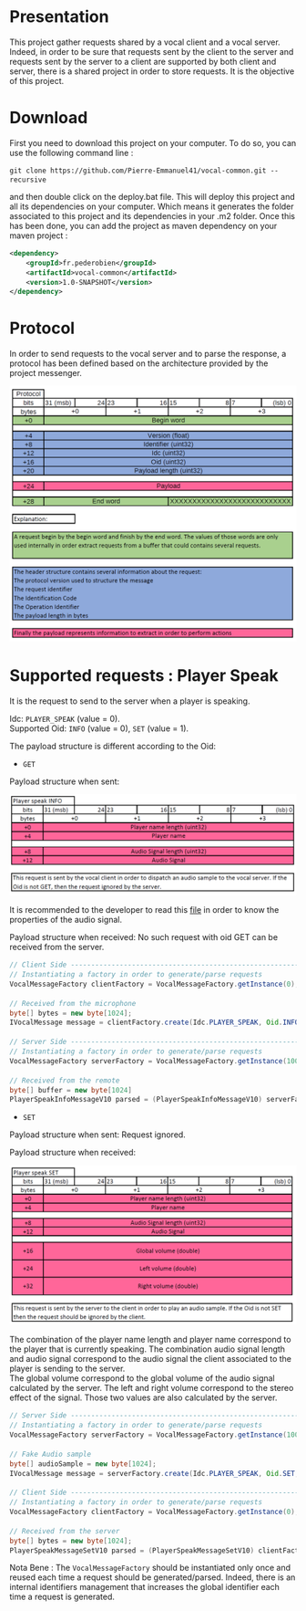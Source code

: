 # Presentation

This project gather requests shared by a vocal client and a vocal server. Indeed, in order to be sure that requests sent by the client to the server and requests sent by the server to a client are supported by both client and server, there is a shared project in order to store requests. It is the objective of this project.

# Download

First you need to download this project on your computer. To do so, you can use the following command line :

```git
git clone https://github.com/Pierre-Emmanuel41/vocal-common.git --recursive
```

and then double click on the deploy.bat file. This will deploy this project and all its dependencies on your computer. Which means it generates the folder associated to this project and its dependencies in your .m2 folder. Once this has been done, you can add the project as maven dependency on your maven project :

```xml
<dependency>
	<groupId>fr.pederobien</groupId>
	<artifactId>vocal-common</artifactId>
	<version>1.0-SNAPSHOT</version>
</dependency>
```

# Protocol

In order to send requests to the vocal server and to parse the response, a protocol has been defined based on the architecture provided by the project messenger.

![plot](./src/main/java/resources/Protocol.png)

# Supported requests : Player Speak

It is the request to send to the server when a player is speaking.

Idc: <code>PLAYER_SPEAK</code> (value = 0).  
Supported Oid: <code>INFO</code> (value = 0), <code>SET</code> (value = 1).  

The payload structure is different according to the Oid:

* <code>GET</code>

Payload structure when sent:

![plot](./src/main/java/resources/PlayerSpeak_Info.png)

It is recommended to the developer to read this [file](https://github.com/Pierre-Emmanuel41/sound/blob/master/src/main/java/fr/pederobien/sound/impl/SoundConstants.java) in order to know the properties of the audio signal.  

Payload structure when received: No such request with oid GET can be received from the server.

```java
// Client Side -----------------------------------------------------------------------
// Instantiating a factory in order to generate/parse requests
VocalMessageFactory clientFactory = VocalMessageFactory.getInstance(0);

// Received from the microphone
byte[] bytes = new byte[1024];
IVocalMessage message = clientFactory.create(Idc.PLAYER_SPEAK, Oid.INFO, "Player 1", bytes);

// Server Side -----------------------------------------------------------------------
// Instantiating a factory in order to generate/parse requests
VocalMessageFactory serverFactory = VocalMessageFactory.getInstance(100000);

// Received from the remote
byte[] buffer = new byte[1024]
PlayerSpeakInfoMessageV10 parsed = (PlayerSpeakInfoMessageV10) serverFactory.parse(buffer);
```

* <code>SET</code>

Payload structure when sent: Request ignored.

Payload structure when received:

![plot](./src/main/java/resources/PlayerSpeak_Set.png)

The combination of the player name length and player name correspond to the player that is currently speaking. The combination audio signal length and audio signal correspond to the audio signal the client associated to the player is sending to the server.  
The global volume correspond to the global volume of the audio signal calculated by the server. The left and right volume correspond to the stereo effect of the signal. Those two values are also calculated by the server.

```java
// Server Side -----------------------------------------------------------------------
// Instantiating a factory in order to generate/parse requests
VocalMessageFactory serverFactory = VocalMessageFactory.getInstance(10000);

// Fake Audio sample
byte[] audioSample = new byte[1024];
IVocalMessage message = serverFactory.create(Idc.PLAYER_SPEAK, Oid.SET, "Player 1", audioSample, 1.0, 0.123, 0.456);

// Client Side -----------------------------------------------------------------------
// Instantiating a factory in order to generate/parse requests
VocalMessageFactory clientFactory = VocalMessageFactory.getInstance(0);

// Received from the server
byte[] bytes = new byte[1024];
PlayerSpeakMessageSetV10 parsed = (PlayerSpeakMessageSetV10) clientFactory.parse(bytes);
```

Nota Bene : The <code>VocalMessageFactory</code> should be instantiated only once and reused each time a request should be generated/parsed. Indeed, there is an internal identifiers management that increases the global identifier each time a request is generated.